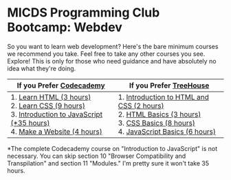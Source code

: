 # MICDS Programming Club Bootcamp: Webdev

So you want to learn web development? Here's the bare minimum courses we recommend you take. Feel free to take any other courses you see. Explore! This is only for those who need guidance and have absolutely no idea what they're doing.

| If you Prefer [Codecademy](https://www.codecademy.com) | If you Prefer [TreeHouse](https://teamtreehouse.com) |
| --- | --- |
| 1. [Learn HTML (3 hours)](https://www.codecademy.com/learn/learn-html)<br>2. [Learn CSS (9 hours)](https://www.codecademy.com/learn/learn-css)<br>3. [Introduction to JavaScript (*35 hours)](https://www.codecademy.com/learn/introduction-to-javascript)<br>4. [Make a Website (4 hours)](https://www.codecademy.com/learn/make-a-website)<br> | 1. [Introduction to HTML and CSS (2 hours)](https://teamtreehouse.com/library/introduction-to-html-and-css)<br>2. [HTML Basics (3 hours)](https://teamtreehouse.com/library/html-basics-2)<br>3. [CSS Basics (8 hours)](https://teamtreehouse.com/library/css-basics)<br>4. [JavaScript Basics (6  hours)](https://teamtreehouse.com/library/javascript-basics) |

\*The complete Codecademy course on "Introduction to JavaScript" is not necessary. You can skip section 10 "Browser Compatibility and Transpilation" and section 11 "Modules." I'm pretty sure it won't take 35 hours.
